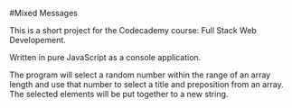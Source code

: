 #Mixed Messages

This is a short project for the Codecademy course: Full Stack Web Developement.

Written in pure JavaScript as a console application.

The program will select a random number within the range of an array length and use that number to select a title and preposition from an array.
The selected elements will be put together to a new string.
